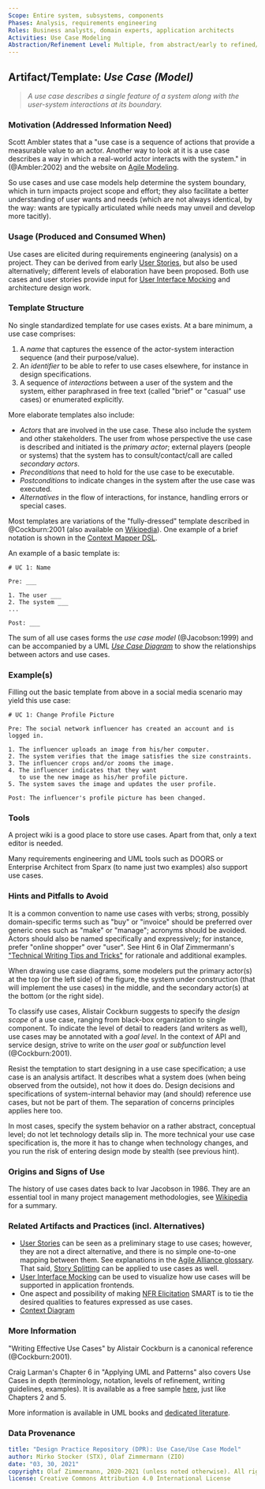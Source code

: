 ```yaml
---
Scope: Entire system, subsystems, components
Phases: Analysis, requirements engineering
Roles: Business analysts, domain experts, application architects
Activities: Use Case Modeling
Abstraction/Refinement Level: Multiple, from abstract/early to refined/concrete
---
```



Artifact/Template: *Use Case (Model)*
-------------------------------------

> *A use case describes a single feature of a system along with the user-system interactions at its boundary.*

### Motivation (Addressed Information Need) 
Scott Ambler states that a "use case is a sequence of actions that provide a measurable value to an actor. Another way to look at it is a use case describes a way in which a real-world actor interacts with the system." in (@Ambler:2002) and the website on [Agile Modeling](http://agilemodeling.com/artifacts/systemUseCase.htm).

So use cases and use case models help determine the system boundary, which in turn impacts project scope and effort; they also facilitate a better understanding of user wants and needs (which are not always identical, by the way: wants are typically articulated while needs may unveil and develop more tacitly). 


### Usage (Produced and Consumed When)
Use cases are elicited during requirements engineering (analysis) on a project. They can be derived from early [User Stories](DPR-UserStory.md), but also be used alternatively; different levels of elaboration have been proposed. Both use cases and user stories provide input for [User Interface Mocking](../activities/DPR-UserInterfaceMocking.md) and architecture design work.

<!-- TODO mention [Story Splitting](../activities/DPR-StorySplitting.md) already here? -->

### Template Structure
No single standardized template for use cases exists. At a bare minimum, a use case comprises:

1. A *name* that captures the essence of the actor-system interaction sequence (and their purpose/value).
2. An *identifier* to be able to refer to use cases elsewhere, for instance in design specifications.
3. A sequence of *interactions* between a user of the system and the system, either paraphrased in free text (called "brief" or "casual" use cases) or enumerated explicitly.

More elaborate templates also include:

* *Actors* that are involved in the use case. These also include the system and other stakeholders. The user from whose perspective the use case is described and initiated is the *primary actor*; external players (people or systems) that the system has to consult/contact/call are called *secondary actors*. 
* *Preconditions* that need to hold for the use case to be executable.
* *Postconditions* to indicate changes in the system after the use case was executed.
* *Alternatives* in the flow of interactions, for instance, handling errors or special cases. 

Most templates are variations of the "fully-dressed" template described in @Cockburn:2001 (also available on [Wikipedia](https://en.wikipedia.org/wiki/Use_case#Fully_dressed)). One example of a brief notation is shown in the [Context Mapper DSL](https://contextmapper.org/docs/user-requirements/).

An example of a basic template is:

```text
# UC 1: Name

Pre: ___

1. The user ___
2. The system ___
...

Post: ___
```

The sum of all use cases forms the *use case model* (@Jacobson:1999) and can be accompanied by a UML [*Use Case Diagram*](https://www.visual-paradigm.com/guide/uml-unified-modeling-language/what-is-use-case-diagram/) to show the relationships between actors and use cases.

### Example(s)
Filling out the basic template from above in a social media scenario may yield this use case:

```text
# UC 1: Change Profile Picture

Pre: The social network influencer has created an account and is logged in.

1. The influencer uploads an image from his/her computer.
2. The system verifies that the image satisfies the size constraints.
3. The influencer crops and/or zooms the image.
4. The influencer indicates that they want 
   to use the new image as his/her profile picture.
5. The system saves the image and updates the user profile.

Post: The influencer's profile picture has been changed.
```


### Tools
A project wiki is a good place to store use cases. Apart from that, only a text editor is needed. 

Many requirements engineering and UML tools such as DOORS or Enterprise Architect from Sparx (to name just two examples) also support use cases.


### Hints and Pitfalls to Avoid
It is a common convention to name use cases with verbs; strong, possibly domain-specific terms such as "buy" or "invoice" should be preferred over generic ones such as "make" or "manage"; acronyms should be avoided. Actors should also be named specifically and expressively; for instance, prefer "online shopper" over "user". See Hint 6 in Olaf Zimmermann's ["Technical Writing Tips and Tricks"](https://ozimmer.ch/authoring/2020/04/24/TechWritingAdvice.html) for rationale and additional examples.

When drawing use case diagrams, some modelers put the primary actor(s) at the top (or the left side) of the figure, the system under construction (that will implement the use cases) in the middle, and the secondary actor(s) at the bottom (or the right side).

To classify use cases, Alistair Cockburn suggests to specify the *design scope* of a use case, ranging from black-box organization to single component. To indicate the level of detail to readers (and  writers as well), use cases may be annotated with a *goal level*. In the context of API and service design, strive to write on the *user goal* or *subfunction* level (@Cockburn:2001).

<!-- ZIO4STX: please review next two paragraphs -->
Resist the temptation to start designing in a use case specification; a use case is an analysis artifact. It describes what a system does (when being observed from the outside), not how it does do. Design decisions and specifications of system-internal behavior may (and should) reference use cases, but not be part of them. The separation of concerns principles applies here too.

In most cases, specify the system behavior on a rather abstract, conceptual level; do not let technology details slip in. The more technical your use case specification is, the more it has to change when technology changes, and you run the risk of entering design mode by stealth (see previous hint).


### Origins and Signs of Use

The history of use cases dates back to Ivar Jacobson in 1986. They are an essential tool in many project management methodologies, see [Wikipedia](https://en.wikipedia.org/wiki/Use_case#History) for a summary.


### Related Artifacts and Practices (incl. Alternatives)

* [User Stories](DPR-UserStory.md) can be seen as a preliminary stage to use cases; however, they are not a direct alternative, and there is no simple one-to-one mapping between them. See explanations in the [Agile Alliance glossary](https://www.agilealliance.org/glossary/user-stories). That said, [Story Splitting](../activities/DPR-StorySplitting.md) can be applied to use cases as well.
* [User Interface Mocking](../activities/DPR-UserInterfaceMocking.md) can be used to visualize how use cases will be supported in application frontends.
* One aspect and possibility of making [NFR Elicitation](../activities/DPR-SMART-NFR-Elicitation.md) SMART is to tie the desired qualities to features expressed as use cases. 
* [Context Diagram](DPR-ContextDiagram.md)

### More Information

"Writing Effective Use Cases" by Alistair Cockburn is a canonical reference (@Cockburn:2001).

Craig Larman's Chapter 6 in "Applying UML and Patterns" also covers Use Cases in depth (terminology, notation, levels of refinement, writing guidelines, examples). It is available as a free sample [here](https://www.craiglarman.com/wiki/index.php?title=Book_Applying_UML_and_Patterns), just like Chapters 2 and 5.

More information is available in UML books and [dedicated literature](https://en.wikipedia.org/wiki/Use_case#Further_reading).


### Data Provenance 

```yaml
title: "Design Practice Repository (DPR): Use Case/Use Case Model"
author: Mirko Stocker (STX), Olaf Zimmermann (ZIO)
date: "03, 30, 2021"
copyright: Olaf Zimmermann, 2020-2021 (unless noted otherwise). All rights reserved.
license: Creative Commons Attribution 4.0 International License
```
